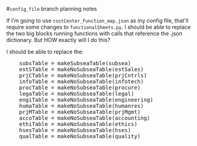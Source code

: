 #`config_file`  branch planning notes

If I'm going to use `costCenter_Function_map.json` as my config file, that'll require some changes to `functionalSheets.py`. I should be able to replace the two big blocks running functions with calls that reference the .json dictionary. But HOW exactly will I do this?

I should be able to replace the:
<pre>
    subsTable = makeSubseaTable(subsea)
    estSTable = makeNoSubseaTable(estSales)
    prjCTable = makeNoSubseaTable(prjCntrls)
    infoTable = makeNoSubseaTable(infotech)
    procTable = makeNoSubseaTable(procure)
    legaTable = makeNoSubseaTable(legal)
    engiTable = makeNoSubseaTable(engineering)
    humaTable = makeNoSubseaTable(humanres)
    prjMTable = makeNoSubseaTable(prjMgmt)
    accoTable = makeNoSubseaTable(accounting)
    ethiTable = makeNoSubseaTable(ethics)
    hsesTable = makeNoSubseaTable(hses)
    qualTable = makeNoSubseaTable(quality)
</pre>